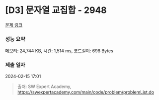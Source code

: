 # [D3] 문자열 교집합 - 2948 

[문제 링크](https://swexpertacademy.com/main/code/problem/problemDetail.do?contestProbId=AV-Un3G64SUDFAXr) 

### 성능 요약

메모리: 24,744 KB, 시간: 1,514 ms, 코드길이: 698 Bytes

### 제출 일자

2024-02-15 17:01



> 출처: SW Expert Academy, https://swexpertacademy.com/main/code/problem/problemList.do